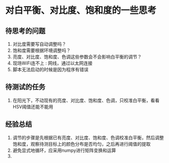 # 对白平衡、对比度、饱和度的一些思考 


## 待思考的问题

1. 对比度需要写自动调整吗？
2. 饱和度需要根据环境调整吗？
3. 亮度、对比度、饱和度、色调这些参数会不会影响白平衡的调节？
4. 现场WiFi连不上
    : 网线，通过以太网连接
5. 脚本无法启动的时候是因为程序有错误


## 待测试的任务

1. 在阳光下，不动现有的亮度、对比度、饱和度、色调，只校准白平衡，看看HSV阈值还能不能用


## 经验总结

1. 调节的步骤是先根据已有亮度、对比度、饱和度、色调校准白平衡，然后调整饱和度，观察待测目标上的颜色分布是否均匀，之后再进行阈值的提取
2. 避免显式地循环，应采用numpy进行矩阵变换和运算
3. 
